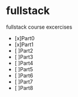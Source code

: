 # fullstack
fullstack course excercises

- [x]Part0 
- [x]Part1 
- [ ]Part2 
- [ ]Part3 
- [ ]Part4 
- [ ]Part5 
- [ ]Part6 
- [ ]Part7 
- [ ]Part8